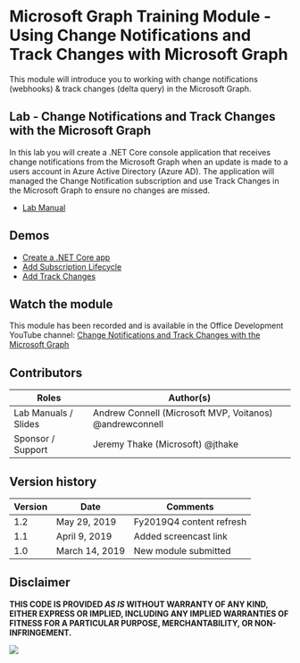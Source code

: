 # Microsoft Graph Training Module - Using Change Notifications and Track Changes with Microsoft Graph

This module will introduce you to working with change notifications (webhooks) & track changes (delta query) in the Microsoft Graph.

## Lab - Change Notifications and Track Changes with the Microsoft Graph

In this lab you will create a .NET Core console application that receives change notifications from the Microsoft Graph when an update is made to a users account in Azure Active Directory (Azure AD). The application will managed the Change Notification subscription and use Track Changes in the Microsoft Graph to ensure no changes are missed.

- [Lab Manual](./Lab.md)

## Demos

- [Create a .NET Core app](./demos/01-create-application)
- [Add Subscription Lifecycle](./demos/02-subscription-management)
- [Add Track Changes](./demos/03-track-changes)

## Watch the module

This module has been recorded and is available in the Office Development YouTube channel: [Change Notifications and Track Changes with the Microsoft Graph](https://youtu.be/MvJ15BHTdHA)

## Contributors

| Roles                | Author(s)                                               |
| -------------------- | ------------------------------------------------------- |
| Lab Manuals / Slides | Andrew Connell (Microsoft MVP, Voitanos) @andrewconnell |
| Sponsor / Support    | Jeremy Thake (Microsoft) @jthake                        |

## Version history

| Version |      Date      |         Comments         |
| ------- | -------------- | ------------------------ |
| 1.2     | May 29, 2019   | Fy2019Q4 content refresh |
| 1.1     | April 9, 2019  | Added screencast link    |
| 1.0     | March 14, 2019 | New module submitted     |

## Disclaimer

**THIS CODE IS PROVIDED _AS IS_ WITHOUT WARRANTY OF ANY KIND, EITHER EXPRESS OR IMPLIED, INCLUDING ANY IMPLIED WARRANTIES OF FITNESS FOR A PARTICULAR PURPOSE, MERCHANTABILITY, OR NON-INFRINGEMENT.**

<img src="https://telemetry.sharepointpnp.com/msgraph-training-changenotifications" />
